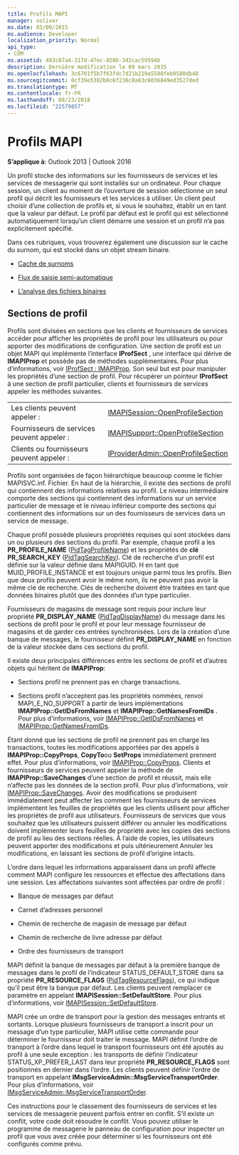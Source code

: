 ```yaml
---
title: Profils MAPI
manager: soliver
ms.date: 03/09/2015
ms.audience: Developer
localization_priority: Normal
api_type:
- COM
ms.assetid: 493c87a4-317d-47ec-850b-342cac59594b
description: Dernière modification le 09 mars 2015
ms.openlocfilehash: 3c6701f5b7f63fdc7d21b219a5588feb0580db48
ms.sourcegitcommit: 0cf39e5382b8c6f236c8a63c6036849ed3527ded
ms.translationtype: MT
ms.contentlocale: fr-FR
ms.lasthandoff: 08/23/2018
ms.locfileid: "22579857"
---
```

# <a name="mapi-profiles"></a>Profils MAPI

  
  
**S’applique à**: Outlook 2013 | Outlook 2016 
  
Un profil stocke des informations sur les fournisseurs de services et les services de messagerie qui sont installés sur un ordinateur. Pour chaque session, un client au moment de l’ouverture de session sélectionne un seul profil qui décrit les fournisseurs et les services à utiliser. Un client peut choisir d’une collection de profils et, si vous le souhaitez, établir un en tant que la valeur par défaut. Le profil par défaut est le profil qui est sélectionné automatiquement lorsqu’un client démarre une session et un profil n’a pas explicitement spécifié.
  
Dans ces rubriques, vous trouverez également une discussion sur le cache du surnom, qui est stocké dans un objet stream binaire.
  
- [Cache de surnoms](nickname-cache.md)
    
- [Flux de saisie semi-automatique](autocomplete-stream.md)
    
- [L’analyse des fichiers binaires](http://portalvhds6gyn3khqwmgzd.blob.core.windows.net/files/NK2/NK2WithBinaryExample.pdf)
    
## <a name="profile-sections"></a>Sections de profil

Profils sont divisées en sections que les clients et fournisseurs de services accéder pour afficher les propriétés de profil pour les utilisateurs ou pour apporter des modifications de configuration. Une section de profil est un objet MAPI qui implémente l’interface **IProfSect** , une interface qui dérive de **IMAPIProp** et possède pas de méthodes supplémentaires. Pour plus d’informations, voir [IProfSect : IMAPIProp](iprofsectimapiprop.md). Son seul but est pour manipuler les propriétés d’une section de profil. Pour récupérer un pointeur **IProfSect** à une section de profil particulier, clients et fournisseurs de services appeler les méthodes suivantes. 
  
|||
|:-----|:-----|
|Les clients peuvent appeler :  <br/> |[IMAPISession::OpenProfileSection](imapisession-openprofilesection.md) <br/> |
|Fournisseurs de services peuvent appeler :  <br/> |[IMAPISupport::OpenProfileSection](imapisupport-openprofilesection.md) <br/> |
|Clients ou fournisseurs peuvent appeler :  <br/> |[IProviderAdmin::OpenProfileSection](iprovideradmin-openprofilesection.md) <br/> |
   
Profils sont organisées de façon hiérarchique beaucoup comme le fichier MAPISVC.inf. Fichier. En haut de la hiérarchie, il existe des sections de profil qui contiennent des informations relatives au profil. Le niveau intermédiaire comporte des sections qui contiennent des informations sur un service particulier de message et le niveau inférieur comporte des sections qui contiennent des informations sur un des fournisseurs de services dans un service de message. 
  
Chaque profil possède plusieurs propriétés requises qui sont stockées dans un ou plusieurs des sections du profil. Par exemple, chaque profil a les **PR_PROFILE_NAME** ([PidTagProfileName](pidtagprofilename-canonical-property.md)) et les propriétés de **clé PR_SEARCH_KEY** ([PidTagSearchKey](pidtagsearchkey-canonical-property.md)). Clé de recherche d’un profil est définie sur la valeur définie dans MAPIGUID. H en tant que MUID_PROFILE_INSTANCE et est toujours unique parmi tous les profils. Bien que deux profils peuvent avoir le même nom, ils ne peuvent pas avoir la même clé de recherche. Clés de recherche doivent être traitées en tant que données binaires plutôt que des données d’un type particulier.
  
Fournisseurs de magasins de message sont requis pour inclure leur propriété **PR_DISPLAY_NAME** ([PidTagDisplayName](pidtagdisplayname-canonical-property.md)) du message dans les sections de profil pour le profil et pour leur message fournisseur de magasins et de garder ces entrées synchronisées. Lors de la création d’une banque de messages, le fournisseur définit **PR_DISPLAY_NAME** en fonction de la valeur stockée dans ces sections du profil. 
  
Il existe deux principales différences entre les sections de profil et d’autres objets qui héritent de **IMAPIProp**: 
  
- Sections profil ne prennent pas en charge transactions.
    
- Sections profil n’acceptent pas les propriétés nommées, renvoi MAPI_E_NO_SUPPORT à partir de leurs implémentations **IMAPIProp::GetIDsFromNames** et **IMAPIProp::GetNamesFromIDs** . Pour plus d’informations, voir [IMAPIProp::GetIDsFromNames](imapiprop-getidsfromnames.md) et [IMAPIProp::GetNamesFromIDs](imapiprop-getnamesfromids.md).
    
Étant donné que les sections de profil ne prennent pas en charge les transactions, toutes les modifications apportées par des appels à **IMAPIProp::CopyProps**, **CopyTo**ou **SetProps** immédiatement prennent effet. Pour plus d’informations, voir [IMAPIProp::CopyProps](imapiprop-copyprops.md). Clients et fournisseurs de services peuvent appeler la méthode de **IMAPIProp::SaveChanges** d’une section de profil et réussit, mais elle n’affecte pas les données de la section profil. Pour plus d’informations, voir [IMAPIProp::SaveChanges](imapiprop-savechanges.md). Avoir des modifications se produisent immédiatement peut affecter les comment les fournisseurs de services implémentent les feuilles de propriétés que les clients utilisent pour afficher les propriétés de profil aux utilisateurs. Fournisseurs de services que vous souhaitez que les utilisateurs puissent différer ou annuler les modifications doivent implémenter leurs feuilles de propriété avec les copies des sections de profil au lieu des sections réelles. À l’aide de copies, les utilisateurs peuvent apporter des modifications et puis ultérieurement Annuler les modifications, en laissant les sections de profil d’origine intacts. 
  
L’ordre dans lequel les informations apparaissent dans un profil affecte comment MAPI configure les ressources et effectue des affectations dans une session. Les affectations suivantes sont affectées par ordre de profil :
  
- Banque de messages par défaut
    
- Carnet d’adresses personnel
    
- Chemin de recherche de magasin de message par défaut
    
- Chemin de recherche de livre adresse par défaut
    
- Ordre des fournisseurs de transport
    
MAPI définit la banque de messages par défaut à la première banque de messages dans le profil de l’indicateur STATUS_DEFAULT_STORE dans sa propriété **PR_RESOURCE_FLAGS** ([PidTagResourceFlags](pidtagresourceflags-canonical-property.md)), ce qui indique qu’il peut être la banque par défaut. Les clients peuvent remplacer ce paramètre en appelant **IMAPISession::SetDefaultStore**. Pour plus d’informations, voir [IMAPISession::SetDefaultStore](imapisession-setdefaultstore.md).
  
MAPI crée un ordre de transport pour la gestion des messages entrants et sortants. Lorsque plusieurs fournisseurs de transport a inscrit pour un message d’un type particulier, MAPI utilise cette commande pour déterminer le fournisseur doit traiter le message. MAPI définit l’ordre de transport à l’ordre dans lequel le transport fournisseurs ont été ajoutés au profil à une seule exception : les transports de définir l’indicateur STATUS_XP_PREFER_LAST dans leur propriété **PR_RESOURCE_FLAGS** sont positionnés en dernier dans l’ordre. Les clients peuvent définir l’ordre de transport en appelant **IMsgServiceAdmin::MsgServiceTransportOrder**. Pour plus d’informations, voir [IMsgServiceAdmin::MsgServiceTransportOrder](imsgserviceadmin-msgservicetransportorder.md).
  
Ces instructions pour le classement des fournisseurs de services et les services de messagerie peuvent parfois entrer en conflit. S’il existe un conflit, votre code doit résoudre le conflit. Vous pouvez utiliser le programme de messagerie le panneau de configuration pour inspecter un profil que vous avez créée pour déterminer si les fournisseurs ont été configurés comme prévu.
  

